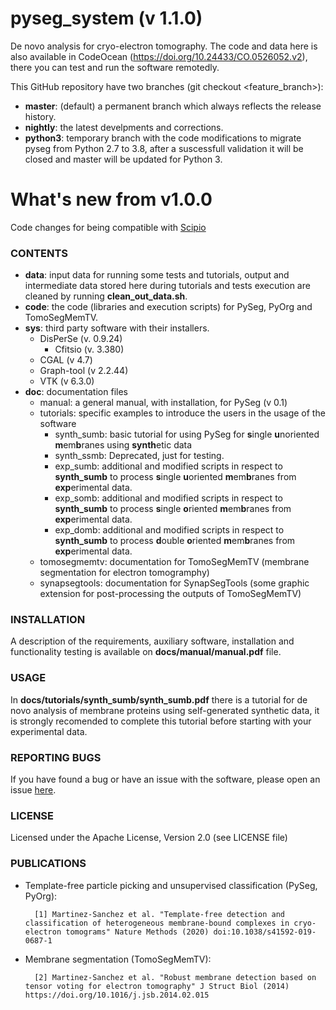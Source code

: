 # pyseg_system (v 1.1.0)
De novo analysis for cryo-electron tomography.
The code and data here is also available in CodeOcean (https://doi.org/10.24433/CO.0526052.v2), there you can test and run the software remotedly.

This GitHub repository have two branches (git checkout <feature_branch>):
* **master**: (default) a permanent branch which always reflects the release history.
* **nightly**: the latest develpments and corrections.
* **python3**: temporary branch with the code modifications to migrate pyseg from Python 2.7 to 3.8, after a suscessfull validation it will be closed and master will be updated for Python 3.

# What's new from v1.0.0
Code changes for being compatible with [Scipio](https://github.com/scipion-em/scipion-em-pyseg.git)

### CONTENTS

* **data**: input data for running some tests and tutorials, output and intermediate data stored here during tutorials and tests execution are cleaned by running **clean_out_data.sh**.
* **code**: the code (libraries and execution scripts) for PySeg, PyOrg and TomoSegMemTV.
* **sys**: third party software with their installers.
  + DisPerSe (v. 0.9.24)
    - Cfitsio (v. 3.380)
  + CGAL (v 4.7)
  + Graph-tool (v 2.2.44)
  + VTK (v 6.3.0)
* **doc**: documentation files
  + manual: a general manual, with installation, for PySeg (v 0.1)
  + tutorials: specific examples to introduce the users in the usage of the software
    - synth_sumb: basic tutorial for using PySeg for **s**ingle **u**noriented **m**em**b**ranes using **synth**etic data
    - synth_ssmb: Deprecated, just for testing.
    - exp_sumb: additional and modified scripts in respect to **synth_sumb** to process **s**ingle **u**oriented **m**em**b**ranes from **exp**erimental data.
    - exp_somb: additional and modified scripts in respect to **synth_sumb** to process **s**ingle **o**riented **m**em**b**ranes from **exp**erimental data.
    - exp_domb: additional and modified scripts in respect to **synth_sumb** to process **d**ouble **o**riented **m**em**b**ranes from **exp**erimental data.
  + tomosegmemtv: documentation for TomoSegMemTV (membrane segmentation for electron tomogramphy)
  + synapsegtools: documentation for SynapSegTools (some graphic extension for post-processing the outputs of TomoSegMemTV)

### INSTALLATION

A description of the requirements, auxiliary software, installation and functionality testing is available on **docs/manual/manual.pdf** file. 

### USAGE
In **docs/tutorials/synth_sumb/synth_sumb.pdf** there is a tutorial for de novo analysis of membrane proteins using self-generated synthetic data, it is strongly recomended to complete this tutorial before starting with your experimental data.

### REPORTING BUGS

If you have found a bug or have an issue with the software, please open an issue [here](https://github.com/anmartinezs/pyseg_system/wiki).

### LICENSE

Licensed under the Apache License, Version 2.0 (see LICENSE file)

### PUBLICATIONS

* Template-free particle picking and unsupervised classification (PySeg, PyOrg):

        [1] Martinez-Sanchez et al. "Template-free detection and classification of heterogeneous membrane-bound complexes in cryo-electron tomograms" Nature Methods (2020) doi:10.1038/s41592-019-0687-1


* Membrane segmentation (TomoSegMemTV):

        [2] Martinez-Sanchez et al. "Robust membrane detection based on tensor voting for electron tomography" J Struct Biol (2014) https://doi.org/10.1016/j.jsb.2014.02.015

